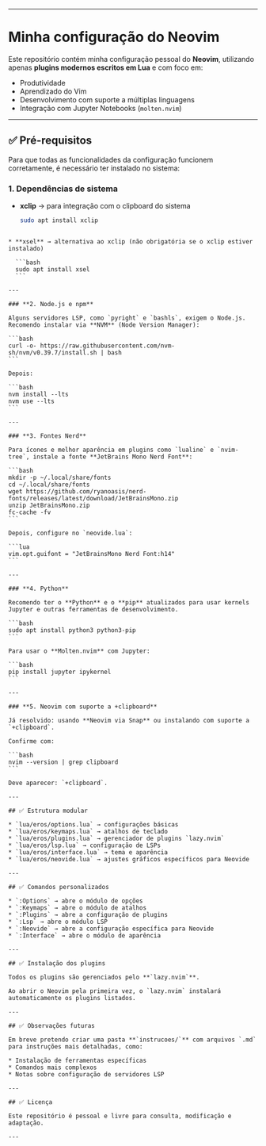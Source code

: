 
---
# Minha configuração do Neovim

Este repositório contém minha configuração pessoal do **Neovim**, utilizando apenas **plugins modernos escritos em Lua** e com foco em:

- Produtividade
- Aprendizado do Vim
- Desenvolvimento com suporte a múltiplas linguagens
- Integração com Jupyter Notebooks (`molten.nvim`)

---

## ✅ Pré-requisitos

Para que todas as funcionalidades da configuração funcionem corretamente, é necessário ter instalado no sistema:

### **1. Dependências de sistema**

- **xclip** → para integração com o clipboard do sistema  
  ```bash
  sudo apt install xclip
````

* **xsel** → alternativa ao xclip (não obrigatória se o xclip estiver instalado)

  ```bash
  sudo apt install xsel
  ```

---

### **2. Node.js e npm**

Alguns servidores LSP, como `pyright` e `bashls`, exigem o Node.js.
Recomendo instalar via **NVM** (Node Version Manager):

```bash
curl -o- https://raw.githubusercontent.com/nvm-sh/nvm/v0.39.7/install.sh | bash
```

Depois:

```bash
nvm install --lts
nvm use --lts
```

---

### **3. Fontes Nerd**

Para ícones e melhor aparência em plugins como `lualine` e `nvim-tree`, instale a fonte **JetBrains Mono Nerd Font**:

```bash
mkdir -p ~/.local/share/fonts
cd ~/.local/share/fonts
wget https://github.com/ryanoasis/nerd-fonts/releases/latest/download/JetBrainsMono.zip
unzip JetBrainsMono.zip
fc-cache -fv
```

Depois, configure no `neovide.lua`:

```lua
vim.opt.guifont = "JetBrainsMono Nerd Font:h14"
```

---

### **4. Python**

Recomendo ter o **Python** e o **pip** atualizados para usar kernels Jupyter e outras ferramentas de desenvolvimento.

```bash
sudo apt install python3 python3-pip
```

Para usar o **Molten.nvim** com Jupyter:

```bash
pip install jupyter ipykernel
```

---

### **5. Neovim com suporte a +clipboard**

Já resolvido: usando **Neovim via Snap** ou instalando com suporte a `+clipboard`.

Confirme com:

```bash
nvim --version | grep clipboard
```

Deve aparecer: `+clipboard`.

---

## ✅ Estrutura modular

* `lua/eros/options.lua` → configurações básicas
* `lua/eros/keymaps.lua` → atalhos de teclado
* `lua/eros/plugins.lua` → gerenciador de plugins `lazy.nvim`
* `lua/eros/lsp.lua` → configuração de LSPs
* `lua/eros/interface.lua` → tema e aparência
* `lua/eros/neovide.lua` → ajustes gráficos específicos para Neovide

---

## ✅ Comandos personalizados

* `:Options` → abre o módulo de opções
* `:Keymaps` → abre o módulo de atalhos
* `:Plugins` → abre a configuração de plugins
* `:Lsp` → abre o módulo LSP
* `:Neovide` → abre a configuração específica para Neovide
* `:Interface` → abre o módulo de aparência

---

## ✅ Instalação dos plugins

Todos os plugins são gerenciados pelo **`lazy.nvim`**.

Ao abrir o Neovim pela primeira vez, o `lazy.nvim` instalará automaticamente os plugins listados.

---

## ✅ Observações futuras

Em breve pretendo criar uma pasta **`instrucoes/`** com arquivos `.md` para instruções mais detalhadas, como:

* Instalação de ferramentas específicas
* Comandos mais complexos
* Notas sobre configuração de servidores LSP

---

## ✅ Licença

Este repositório é pessoal e livre para consulta, modificação e adaptação.

---

